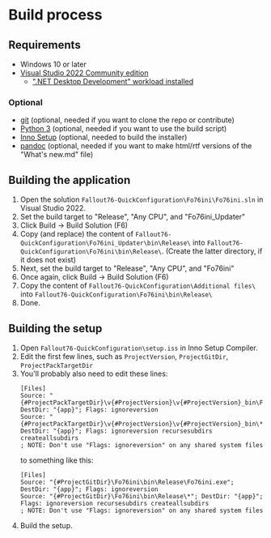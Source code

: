 # Build process

## Requirements
- Windows 10 or later
- [Visual Studio 2022 Community edition](https://visualstudio.microsoft.com/vs/community/)
    - [".NET Desktop Development" workload installed](https://learn.microsoft.com/en-us/visualstudio/install/modify-visual-studio?view=vs-2022)

### Optional
- [git](https://git-scm.com/) (optional, needed if you want to clone the repo or contribute)
- [Python 3](https://www.python.org/downloads/) (optional, needed if you want to use the build script)
- [Inno Setup](https://jrsoftware.org/isdl.php) (optional, needed to build the installer)
- [pandoc](https://pandoc.org/installing.html) (optional, needed if you want to make html/rtf versions of the "What's new.md" file)

## Building the application
1. Open the solution `Fallout76-QuickConfiguration\Fo76ini\Fo76ini.sln` in Visual Studio 2022.
2. Set the build target to "Release", "Any CPU", and "Fo76ini_Updater"
3. Click Build → Build Solution (F6)
4. Copy (and replace) the content of `Fallout76-QuickConfiguration\Fo76ini_Updater\bin\Release\` into  `Fallout76-QuickConfiguration\Fo76ini\bin\Release\`. (Create the latter directory, if it does not exist)
5. Next, set the build target to "Release", "Any CPU", and "Fo76ini"
6. Once again, click Build → Build Solution (F6)
7. Copy the content of `Fallout76-QuickConfiguration\Additional files\` into `Fallout76-QuickConfiguration\Fo76ini\bin\Release\`
8. Done.

## Building the setup
1. Open `Fallout76-QuickConfiguration\setup.iss` in Inno Setup Compiler.
2. Edit the first few lines, such as `ProjectVersion`, `ProjectGitDir`, `ProjectPackTargetDir`
3. You'll probably also need to edit these lines:
    ```
    [Files]
    Source: "{#ProjectPackTargetDir}\v{#ProjectVersion}\v{#ProjectVersion}_bin\Fo76ini.exe"; DestDir: "{app}"; Flags: ignoreversion
    Source: "{#ProjectPackTargetDir}\v{#ProjectVersion}\v{#ProjectVersion}_bin\*"; DestDir: "{app}"; Flags: ignoreversion recursesubdirs createallsubdirs
    ; NOTE: Don't use "Flags: ignoreversion" on any shared system files
    ```
    to something like this:
    ```
    [Files]
    Source: "{#ProjectGitDir}\Fo76ini\bin\Release\Fo76ini.exe"; DestDir: "{app}"; Flags: ignoreversion
    Source: "{#ProjectGitDir}\Fo76ini\bin\Release\*"; DestDir: "{app}"; Flags: ignoreversion recursesubdirs createallsubdirs
    ; NOTE: Don't use "Flags: ignoreversion" on any shared system files
    ```
4. Build the setup.
